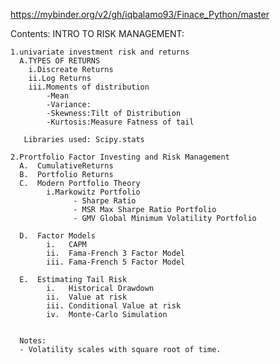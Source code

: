 https://mybinder.org/v2/gh/iqbalamo93/Finace_Python/master

Contents:
  INTRO TO RISK MANAGEMENT:
  
    1.univariate investment risk and returns
      A.TYPES OF RETURNS
        i.Discreate Returns
        ii.Log Returns
        iii.Moments of distribution
            -Mean
            -Variance:
            -Skewness:Tilt of Distribution
            -Kurtosis:Measure Fatness of tail
            
       Libraries used: Scipy.stats 
       
    2.Prortfolio Factor Investing and Risk Management
      A.  CumulativeReturns
      B.  Portfolio Returns
      C.  Modern Portfolio Theory
            i.Markowitz Portfolio
                  - Sharpe Ratio
                  - MSR Max Sharpe Ratio Portfolio
                  - GMV Global Minimum Volatility Portfolio
                  
      D.  Factor Models
            i.   CAPM
            ii.  Fama-French 3 Factor Model
            iii. Fama-French 5 Factor Model 
            
      E.  Estimating Tail Risk
            i.   Historical Drawdown
            ii.  Value at risk
            iii. Conditional Value at risk
            iv.  Monte-Carlo Simulation
            
            
      Notes:
      - Volatility scales with square root of time.

